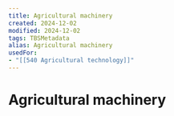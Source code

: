 ```yaml
---
title: Agricultural machinery
created: 2024-12-02
modified: 2024-12-02
tags: TBSMetadata
alias: Agricultural machinery
usedFor:
- "[[540 Agricultural technology]]"
---
```

# Agricultural machinery
